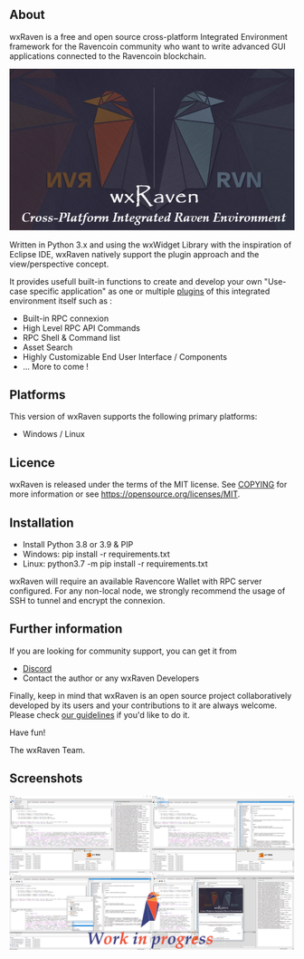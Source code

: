 About
-----

wxRaven is a free and open source cross-platform Integrated Environment framework
for the Ravencoin community who want to write advanced GUI applications connected to the Ravencoin blockchain. 


    
![wxRaven Logo](res/splash-test.png)

Written in Python 3.x and using the wxWidget Library with the inspiration of Eclipse IDE, wxRaven natively support the plugin approach and the view/perspective concept.

It provides usefull built-in functions to create and develop your own "Use-case specific application" as one or multiple [plugins](plugins/README.me) of this integrated environment itself such as :

- Built-in RPC connexion
- High Level RPC API Commands
- RPC Shell & Command list
- Asset Search
- Highly Customizable End User Interface / Components
- ... More to come !
	



Platforms
---------

This version of wxRaven supports the following primary platforms:

- Windows / Linux 


Licence
-------

wxRaven is released under the terms of the MIT license. 
See [COPYING](COPYING.md) for more information or see https://opensource.org/licenses/MIT.


Installation
--------
- Install Python 3.8 or 3.9 & PIP
- Windows: pip install -r requirements.txt
- Linux: python3.7 -m pip install -r requirements.txt

wxRaven will require an available Ravencore Wallet with RPC server configured.
For any non-local node, we strongly recommend the usage of SSH to tunnel and encrypt the connexion.


Further information
-------------------

If you are looking for community support, you can get it from

- [Discord](https://discord.gg/jn6uhur)
- Contact the author or any wxRaven Developers


Finally, keep in mind that wxRaven is an open source project collaboratively
developed by its users and your contributions to it are always welcome. Please
check [our guidelines](CONTRIBUTING.md) if you'd like to do it.


Have fun!

The wxRaven Team.


Screenshots
--------


![Screenshot](res/screenshot_all.png)


